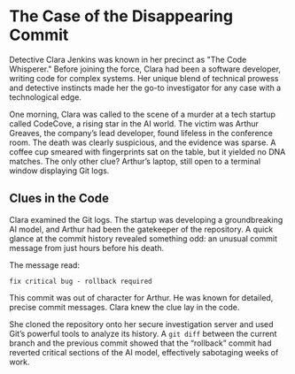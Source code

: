 # The Case of the Disappearing Commit

Detective Clara Jenkins was known in her precinct as "The Code Whisperer." Before joining the force, Clara had been a software developer, writing code for complex systems. Her unique blend of technical prowess and detective instincts made her the go-to investigator for any case with a technological edge.

One morning, Clara was called to the scene of a murder at a tech startup called CodeCove, a rising star in the AI world. The victim was Arthur Greaves, the company’s lead developer, found lifeless in the conference room. The death was clearly suspicious, and the evidence was sparse. A coffee cup smeared with fingerprints sat on the table, but it yielded no DNA matches. The only other clue? Arthur’s laptop, still open to a terminal window displaying Git logs.


## Clues in the Code

Clara examined the Git logs. The startup was developing a groundbreaking AI model, and Arthur had been the gatekeeper of the repository. A quick glance at the commit history revealed something odd: an unusual commit message from just hours before his death.

The message read:

`fix critical bug - rollback required`

This commit was out of character for Arthur. He was known for detailed, precise commit messages. Clara knew the clue lay in the code.

She cloned the repository onto her secure investigation server and used Git’s powerful tools to analyze its history. A `git diff` between the current branch and the previous commit showed that the “rollback” commit had reverted critical sections of the AI model, effectively sabotaging weeks of work.
